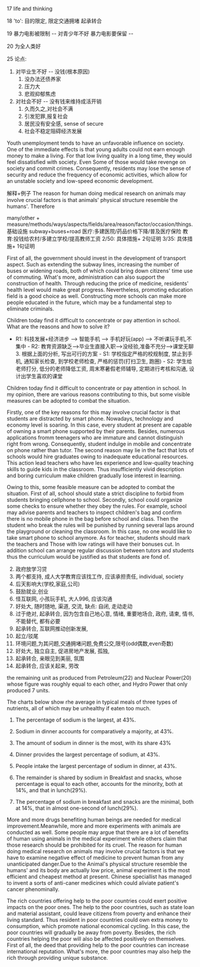 17
life and thinking

18
'to': 目的限定, 限定交通拥堵
起承转合

19
暴力电影被限制 -- 对青少年不好
暴力电影要保留 -- 

20
为全人类好

25
论点: 
1. 对毕业生不好 -- 没钱(根本原因)
   1. 没办法还债养家
   2. 压力大
   3. 悲观抑郁焦虑
2. 对社会不好 -- 没有钱来维持成活开销
   1. 久而久之,对社会不满
   2. 引发犯罪,报复社会
   3. 居民没有安全感, sense of secure
   4. 社会不稳定阻碍经济发展

Youth unemployment tends to have an unfavorable influence on society. One of the immediate effects is that young adults could not earn enough money to make a living. For that low living quality in a long time, they would feel dissatisfied with society. Even Some of those would take revenge on society and commit crimes. Consequently, residents may lose the sense of security and reduce the frequency of economic activities, which allow for an unstable society and low-speed economic development.

解释+例子
The reason for human doing medical research on animals may involve crucial factors is that animals' physical structure resemble the humans'. Therefore 

many/other + measure/methods/ways/aspects/fields/area/reason/factor/occasion/things.
基础设施
subway+buses+road
医疗:多建医院/药品价格下降/普及医疗保险
教育:投钱给农村/多建立学校/提高教师工资
2/50: 具体措施+ 2句证明
3/35: 具体措施+ 1句证明

First of all, the government should invest in the development of transport aspect. Such as extending the subway lines, increasing the number of buses or widening roads, both of which could bring down citizens' time use of commuting. What's more, administration can also support the construction of health. Through reducing the price of medicine, residents' health level would make great progress. Nevertheless, promoting education field is a good choice as well. Constructing more schools can make more people educated in the future, which may be a fundamental step to eliminate criminals.

Children today find it difficult to concentrate or pay attention in school. What are the reasons and how to solve it?
- R1: 科技发展+经济进步 --> 智能手机 --> 手机好玩(app) --> 不听课玩手机,不集中
         - R2: 教育资源缺乏-->毕业生直接入职-->没经验,准备不充分-->课堂无聊
         3. 根据上面的分析, 写出可行的方案
         - S1: 学校指定严格的校规制度, 禁止到手机, 通知家长检查, 到学校老师检查, 严格的惩罚(打扫卫生, 跑圈)
         - S2: 学生给老师打分, 低分的老师降低工资, 周末寒暑假老师辅导, 定期进行考核和沟通, 设计出学生喜欢的课堂 
  
Children today find it difficult to concentrate or pay attention in school. 
In my opinion, there are various reasons contributing to this, but some visible measures can be adopted to combat the situation.

Firstly, one of the key reasons for this may involve crucial factor is that students are distracted by smart phone. Nowadays, technology and economy level is soaring. In this case, every student at present are capable of owning a smart phone supported by their parents. Besides, numerous applications fromm teenagers who are immature and cannot distinguish right from wrong. Consequently, student indulge in mobile and concentrate on phone rather than tutor. The second reason may lie in the fact that lots of schools would hire graduates owing to inadequate educational resources. This action lead teachers who have les experience and low-quality teaching skills to guide kids in the classroom. Thus insufficiently vivid description and boring curriculum make children gradually lose interest in learning.

Owing to this, some feasible measure can be adopted to combat the situation. First of all, school should state a strict discipline to forbid from students bringing cellphone to school. Secondly, school could organize some checks to ensure whether they obey the rules. For example, school may advise parents and teachers to inspect children's bag and confirm there is no mobile phone in the bag before school and class. Then the student who break the rules will be punished by running several laps around the playground or cleaning the classroom. In this case, no one would like to take smart phone to school anymore. As for teacher, students should mark the teachers and Those with low ratings will have their bonuses cut. In addition school can arrange regular discussion between tutors and students thus the curriculum would be justified as that students are fond of.

2. 政府放学习贷
4. 两个都支持, 成人大学教育应该找工作, 应该承担责任, individual, society
5. 后天影响大(学校,家庭,公司)
6. 鼓励就业,创业
7. 怪互联网, 小孩玩手机, 大人996, 应该沟通
8. 好处大, 随时随地, 渠道, 交流, 缺点: 自闭, 走动走动
9. 过于绝对, 起承转合, 因为包含自己地心意, 情绪, 重要地场合, 政府, 请柬, 情书, 不能替代, 都有必要
10. 起承转合, 互联网推动创新发展, 
12. 起立/驳尾
13. 环境问题,为其问题,交通拥堵问题,免费公交,限号(odd偶数,even奇数)
16. 好处大, 独立自主, 促进房地产发展, 孤独, 
17. 起承转合, 亲眼见到美丽, 氛围
18. 起承转合, 应该关起来, 劳改


the remaining unit as produced from Petroleum(22) and Nuclear Power(20) whose figure was roughly equal to each other, and Hydro Power that only produced 7 units.

The charts below show rhe average in typical meals of three types of nutrients, all of which may be unhealthy if eaten too much.
1. The percentage of sodium is the largest, at 43%.
2. Sodium in dinner accounts for comparatively a majority, at 43%.
3. The amount of sodium in dinner is the most, with its share 43%
4. Dinner provides the largest percentage of sodium, at 43%.
5. People intake the largest percentage of sodium in dinner, at 43%.

6. The remainder is shared by sodium in Breakfast and snacks, whose percentage is equal to each other, accounts for the minority, both at 14%, and that in lunch(29%).
7. The percentage of sodium in breakfast and snacks are the minimal, both at 14%, that in almost one-second of lunch(29%).


More and more drugs benefiting human beings are needed for medical improvement.Meanwhile, more and more experiments with animals are conducted as well. Some people may argue that there are a lot of benefits of human using animals in the medical experiment while others claim that those research should be prohibited for its cruel.
The reason for human doing medical research on animals may involve crucial factors is that we have to examine negative effect of medicine to prevent human from any unanticipated danger.Due to the Animal's physical structure resemble the humans' and its body are actually low price, animal experiment is the most efficient and cheapest method at present. Chinese speciallist has managed to invent a sorts of anti-caner medicines which could aliviate patient's cancer phenominally.

The rich countries offering help to the poor countries could exert positive impacts on the poor ones. The help to the poor countries, such as state loan and material assistant, could leave citizens from poverty and enhance their living standard. Thus resident in poor countries could own extra money to consumption, which promote national economical cycling. In this case, the poor countries will gradually be away from poverty. Besides, the rich countries helping the poor will also be affected positively on themselves. First of all, the deed that providing help to the poor countries can increase international reputation. What's more, the poor countries may also help the rich through providing unique substance.